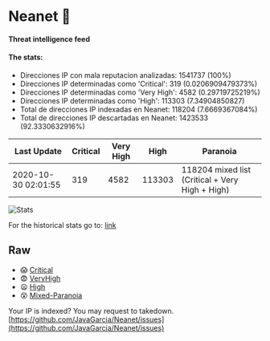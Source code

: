 # Neanet :hocho:
#### Threat intelligence feed
#### The stats:

- Direcciones IP con mala reputacion analizadas: 1541737 (100%)
- Direcciones IP determinadas como 'Critical':  319 (0.0206909479373%)
- Direcciones IP determinadas como 'Very High':  4582 (0.29719725219%)
- Direcciones IP determinadas como 'High':  113303 (7.34904850827)
- Total de direcciones IP indexadas en Neanet:  118204 (7.6669367084%)
- Total de direcciones IP descartadas en Neanet:  1423533 (92.3330632916%)

| Last Update | Critical | Very High | High | Paranoia |
| --- | --- | --- | --- | --- |
| 2020-10-30 02:01:55 | 319 | 4582 | 113303 | 118204 mixed list (Critical + Very High + High)|

![Stats](https://docs.google.com/spreadsheets/d/e/2PACX-1vSnaNMIXVabIpDJjufMlzH7poXnshF3mgd8Is1g9ytUEzVsP5my4Trn8f-xkoLLQ38xpL3HtmUexLo6/pubchart?oid=501124687&format=image)

For the historical stats go to: [link](/stats.csv)
## Raw
- :scream: [Critical](https://raw.githubusercontent.com/JavaGarcia/Neanet/master/blacklists/neanet_critical.txt)
- :fearful: [VeryHigh](https://raw.githubusercontent.com/JavaGarcia/Neanet/master/blacklists/neanet_veryHigh.txtt)
- :frowning: [High](https://raw.githubusercontent.com/JavaGarcia/Neanet/master/blacklists/neanet_high.txt)
- :dizzy_face: [Mixed-Paranoia](https://raw.githubusercontent.com/JavaGarcia/Neanet/master/blacklists/neanet_all.txt)


Your IP is indexed? You may request to takedown. [https://github.com/JavaGarcia/Neanet/issues](https://github.com/JavaGarcia/Neanet/issues)






































































































































































































































































































































































































































































































































































































































































































































































































































































































































































































































































































































































































































































































































































































































































































































































































































































































































































































































